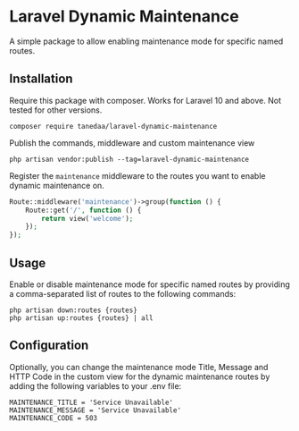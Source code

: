 
# Laravel Dynamic Maintenance

A simple package to allow enabling maintenance mode for specific named routes.


## Installation

Require this package with composer. Works for Laravel 10 and above. Not tested for other versions.

```shell
composer require tanedaa/laravel-dynamic-maintenance
```
    
Publish the commands, middleware and custom maintenance view

```shell
php artisan vendor:publish --tag=laravel-dynamic-maintenance
```

Register the ```maintenance``` middleware to the routes you want to enable dynamic maintenance on.

```php
Route::middleware('maintenance')->group(function () {
    Route::get('/', function () {
        return view('welcome');
    });
});
```
## Usage

Enable or disable maintenance mode for specific named routes by providing a comma-separated list of routes to the following commands:

```shell
php artisan down:routes {routes}
php artisan up:routes {routes} | all
```
## Configuration

Optionally, you can change the maintenance mode Title, Message and HTTP Code in the custom view for the dynamic maintenance routes by adding the following variables to your .env file:

```env
MAINTENANCE_TITLE = 'Service Unavailable'
MAINTENANCE_MESSAGE = 'Service Unavailable'
MAINTENANCE_CODE = 503
```